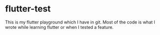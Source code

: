 # flutter-test
This is my flutter playground which I have in git. Most of the code is what I wrote while learning flutter or when I tested a feature.
